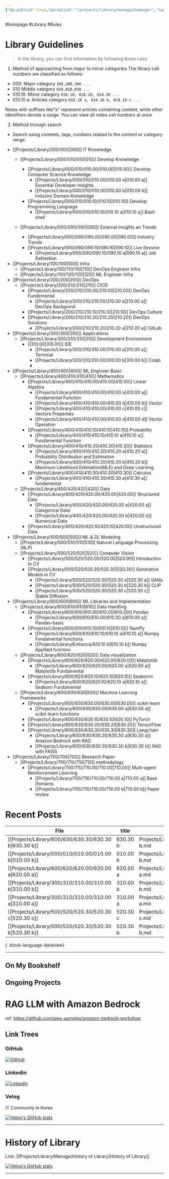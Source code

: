 ```yaml
---
{"dg-publish":true,"permalink":"/projects/library/manage/hompage/","tags":["gardenEntry"],"noteIcon":"0","created":"2024-01-30T20:06:19.823+09:00","updated":"2024-02-19T15:26:00.844+09:00"}
---
```


#hompage #Library #Rules






# Library Guidelines

>  In the library, you can find information by following these rules

1. Method of approaching from major to minor categories
The library call numbers are classified as follows:

- 000: Major category `100,200,300 ...`
- 010 Middle category `010,020,030 ...`
- 010.10: Minor category `010.10, 010.20, 010.30 ...`
- 010.10 a: Articles category `010.10 a, 010.10 b, 010.10 c ...`
  
Notes with suffixes like"a" represent articles containing content, while other identifiers denote a range.
You can view all notes call numbers at once


2. Method through search
- Search using contents, tags, numbers  related to the content or category range.





<div class="transclusion internal-embed is-loaded"><div class="markdown-embed">



- [[Projects/Library/000/000\|000]] IT Knowledge
	- [[Projects/Library/000/010/010\|010]] Develop Knowledge
		- [[Projects/Library/000/010/010.00/010.00\|010.00]] Develop Computer Science Knowledge
			- [[Projects/Library/000/010/010.00/010.00 a\|010.00 a]] Essential Developer Insights
			- [[Projects/Library/000/010/010.00/010.00 b\|010.00 b]] Industry Domain Knowledge
		- [[Projects/Library/000/010/010.10/010.10\|010.10]] Develop Programming Language
			- [[Projects/Library/000/010/010.10/010.10 a\|010.10 a]] Bash shell

	- [[Projects/Library/000/090/090\|090]] External Insights an Trends
		- [[Projects/Library/000/090/090.00/090.00\|090.00]] Industry Trends
		- [[Projects/Library/000/090/090.10/090.10\|090.10]] Live Session
			- [[Projects/Library/000/090/090.10/090.10 a\|090.10 a]] Job Definetion
- [[Projects/Library/100/100\|100]] Infra
	- [[Projects/Library/100/110/110\|110]] DevOps Engineer Infra
	- [[Projects/Library/100/120/120\|120]] ML Engineer Infra
- [[Projects/Library/200/200\|200]] DevOps 
	- [[Projects/Library/200/210/210\|210]] CICD
		- [[Projects/Library/200/210/210.00/210.00\|210.00]] DevOps Fundemental
			- [[Projects/Library/200/210/210.00/210.00 a\|210.00 a]] DevOps Backgrond
		- [[Projects/Library/200/210/210.10/210.10\|210.10]] DevOps Culture
		- [[Projects/Library/200/210/210.20/210.20\|210.20]] DevOps Solutions
			- [[Projects/Library/200/210/210.20/210.20 a\|210.20 a]] GitLab
- [[Projects/Library/300/300\|300]] Applications
	- [[Projects/Library/300/310/310\|310]] Development Environment
		- [[310.00\|310.00]] IDE
			- [[Projects/Library/300/310/310.00/310.00 a\|310.00 a]] Terminal
			- [[Projects/Library/300/310/310.00/310.00 b\|310.00 b]] Colab
			- 
- [[Projects/Library/400/400\|400]] ML Engineer Basic
	- [[Projects/Library/400/410/410\|410]] Mathematics
		- [[Projects/Library/400/410/410.00/410.00\|410.00]] Linear Algebra
			- [[Projects/Library/400/410/410.00/410.00 a\|410.00 a]] Fundamental Function
			- [[Projects/Library/400/410/410.00/410.00 b\|410.00 b]] Vector
			- [[Projects/Library/400/410/410.00/410.00 c\|410.00 c]] Vectors Properties
			- [[Projects/Library/400/410/410.00/410.00 d\|410.00 d]] Vector Operation
		- [[Projects/Library/400/410/410.10/410.10\|410.10]] Probability
			- [[Projects/Library/400/410/410.10/410.10 a\|410.10 a]] Fundamental Function
		- [[Projects/Library/400/410/410.20/410.20\|410.20]] Statistics
			- [[Projects/Library/400/410/410.20/410.20 a\|410.20 a]] Probability Distribution and Estimation
			- [[Projects/Library/400/410/410.20/410.20 b\|410.20 b]] Maximum Likelihood Estimation(MLE) and Deep Learning
		- [[Projects/Library/400/410/410.30/410.30\|410.30]] Calculus
			- [[Projects/Library/400/410/410.30/410.30 a\|410.30 a]] fundamental 
	- [[Projects/Library/400/420/420\|420]] Data
		- [[Projects/Library/400/420/420.00/420.00\|420.00]]  Structured Data
			- [[Projects/Library/400/420/420.00/420.00 a\|420.00 a]] Categorical Data
			- [[Projects/Library/400/420/420.00/420.00 b\|420.00 b]] Numerical Data
		- [[Projects/Library/400/420/420.10/420.10\|420.10]] Unstructured Data
- [[Projects/Library/500/500\|500]] ML & DL Modeling
	- [[Projects/Library/500/510/510\|510]] Natural Language Processing (NLP)
	- [[Projects/Library/500/520/520\|520]] Computer Vision
		- [[Projects/Library/500/520/520.00/520.00\|520.00]] Introduction to CV
		- [[Projects/Library/500/520/520.30/520.30\|520.30]] Generative Models in CV
			- [[Projects/Library/500/520/520.30/520.30 a\|520.30 a]] GANs
			- [[Projects/Library/500/520/520.30/520.30 b\|520.30 b]] CLIP
			- [[Projects/Library/500/520/520.30/520.30 c\|520.30 c]] Stable Diffusion
- [[Projects/Library/600/600\|600]] ML Libraries and Implementation
	- [[Projects/Library/600/610/610\|610]] Data Handling
		- [[Projects/Library/600/610/610.00/610.00\|610.00]] Pandas
			- [[Projects/Library/600/610/610.00/610.00 a\|610.00 a]] Pandas-basic 
		- [[Projects/Library/600/610/610.10/610.10\|610.10]] NumPy
			- [[Projects/Library/600/610/610.10/610.10 a\|610.10 a]] Numpy Fundamental functions
			- [[Projects/Library/Entrance/610.10 b\|610.10 b]] Numpy Appllied function
	- [[Projects/Library/600/620/620\|620]] Data visualization
		- [[Projects/Library/600/620/620.00/620.00\|620.00]] Matplotlib
			- [[Projects/Library/600/620/620.00/620.00 a\|620.00 a]] Matplotlib Fundamental 
		- [[Projects/Library/600/620/620.10/620.10\|620.10]] Seabornn 
			- [[Projects/Library/600/620/620.10/620.10 a\|620.10 a]] Seaborn Fundamental  
	- [[Projects/Library/600/630/630\|630]] Machine Learning Frameworks
	    - [[Projects/Library/600/630/630.00/630.00\|630.00]] scikit-learn
		    - [[Projects/Library/600/630/630.00/630.00 a\|630.00 a]] scikit-learn functions
	    - [[Projects/Library/600/630/630.10/630.10\|630.10]] PyTorch
	    - [[Projects/Library/600/630/630.20/630.20\|630.20]] TensorFlow
	    - [[Projects/Library/600/630/630.30/630.30\|630.30]] Langchain
		    - [[Projects/Library/600/630/630.30/630.30 a\|630.30 a]] Amazon Bedrock with RAG
		    - [[Projects/Library/600/630/630.30/630.30 b\|630.30 b]] RAG with FAISS
- [[Projects/Library/700/700\|700]] Research Paper
	- [[Projects/Library/700/710/710\|710]] methodology
		- [[Projects/Library/700/710/710.00/710.00\|710.00]] Multi-agent Reinforcement Learning
			- [[Projects/Library/700/710/710.00/710.00 a\|710.00 a]] Base Domains
			- [[Projects/Library/700/710/710.00/710.00 b\|710.00 b]] Paper review


</div></div>






# Recent Posts

| File                                                      | title    | file.path                                   |
| --------------------------------------------------------- | -------- | ------------------------------------------- |
| [[Projects/Library/600/630/630.30/630.30 b\|630.30 b]] | 630.30 b | Projects/Library/600/630/630.30/630.30 b.md |
| [[Projects/Library/000/010/010.00/010.00 b\|010.00 b]] | 010.00 b | Projects/Library/000/010/010.00/010.00 b.md |
| [[Projects/Library/600/620/620.00/620.00 a\|620.00 a]] | 620.00 a | Projects/Library/600/620/620.00/620.00 a.md |
| [[Projects/Library/300/310/310.00/310.00 b\|310.00 b]] | 310.00 b | Projects/Library/300/310/310.00/310.00 b.md |
| [[Projects/Library/300/310/310.00/310.00 a\|310.00 a]] | 310.00 a | Projects/Library/300/310/310.00/310.00 a.md |
| [[Projects/Library/500/520/520.30/520.30 c\|520.30 c]] | 520.30 c | Projects/Library/500/520/520.30/520.30 c.md |
| [[Projects/Library/500/520/520.30/520.30 b\|520.30 b]] | 520.30 b | Projects/Library/500/520/520.30/520.30 b.md |

{ .block-language-dataview}




---
## On My Bookshelf



## Ongoing Projects

# RAG LLM with Amazon Bedrock

ref: https://github.com/aws-samples/amazon-bedrock-workshop
## Link Trees

### GitHub
[![GitHub](https://img.shields.io/badge/GitHub-100000?style=for-the-badge&logo=github&logoColor=white)](https://github.com/murphybread)
### Linkedin
[![LinkedIn](https://img.shields.io/badge/LinkedIn-0077B5?style=for-the-badge&logo=linkedin&logoColor=white)](https://www.linkedin.com/in/%EB%AF%BC%EC%B0%AC-%EA%B9%80-aba89a243)
### Velog
IT Community in Korea

[![Velog's GitHub stats](https://velog-readme-stats.vercel.app/api?name=murphybread)](https://github.com/murphybread/velog-readme-stats)




---
# History of Library
Link:  [[Projects/Library/Manage/History of Library\|History of Library]]






[![Velog's GitHub stats](https://velog-readme-stats.vercel.app/api/list?name=murphybread)](https://velog.io/@muphybread)






---
